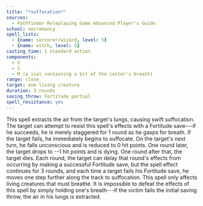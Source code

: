 ```yaml
---
title: "*suffocation*"
sources:
  - Pathfinder Roleplaying Game Advanced Player's Guide
school: necromancy
spell_lists:
  - {name: sorcerer/wizard, level: 5}
  - {name: witch, level: 5}
casting_time: 1 standard action
components:
  - V
  - S
  - M (a vial containing a bit of the caster's breath)
range: close
target: one living creature
duration: 3 rounds
saving_throw: Fortitude partial
spell_resistance: yes
---
```


This spell extracts the air from the target's lungs, causing swift suffocation. The target can attempt to resist this spell's effects with a Fortitude save---if he succeeds, he is merely staggered for 1 round as he gasps for breath. If the target fails, he immediately begins to suffocate. On the target's next turn, he falls unconscious and is reduced to 0 hit points. One round later, the target drops to --1 hit points and is dying. One round after that, the target dies. Each round, the target can delay that round's effects from occurring by making a successful Fortitude save, but the spell effect continues for 3 rounds, and each time a target fails his Fortitude save, he moves one step further along the track to suffocation. This spell only affects living creatures that must breathe. It is impossible to defeat the effects of this spell by simply holding one's breath---if the victim fails the initial saving throw, the air in his lungs is extracted.

